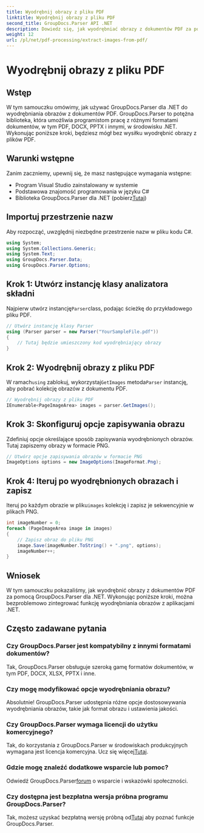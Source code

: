 ```yaml
---
title: Wyodrębnij obrazy z pliku PDF
linktitle: Wyodrębnij obrazy z pliku PDF
second_title: GroupDocs.Parser API .NET
description: Dowiedz się, jak wyodrębniać obrazy z dokumentów PDF za pomocą GroupDocs.Parser dla .NET. Przewodnik krok po kroku z przykładami kodu.
weight: 12
url: /pl/net/pdf-processing/extract-images-from-pdf/
---
```


# Wyodrębnij obrazy z pliku PDF

## Wstęp
W tym samouczku omówimy, jak używać GroupDocs.Parser dla .NET do wyodrębniania obrazów z dokumentów PDF. GroupDocs.Parser to potężna biblioteka, która umożliwia programistom pracę z różnymi formatami dokumentów, w tym PDF, DOCX, PPTX i innymi, w środowisku .NET. Wykonując poniższe kroki, będziesz mógł bez wysiłku wyodrębnić obrazy z plików PDF.
## Warunki wstępne
Zanim zaczniemy, upewnij się, że masz następujące wymagania wstępne:
- Program Visual Studio zainstalowany w systemie
- Podstawowa znajomość programowania w języku C#
-  Biblioteka GroupDocs.Parser dla .NET (pobierz[Tutaj](https://releases.groupdocs.com/parser/net/))

## Importuj przestrzenie nazw
Aby rozpocząć, uwzględnij niezbędne przestrzenie nazw w pliku kodu C#.
```csharp
using System;
using System.Collections.Generic;
using System.Text;
using GroupDocs.Parser.Data;
using GroupDocs.Parser.Options;
```
## Krok 1: Utwórz instancję klasy analizatora składni
 Najpierw utwórz instancję`Parser`class, podając ścieżkę do przykładowego pliku PDF.
```csharp
// Utwórz instancję klasy Parser
using (Parser parser = new Parser("YourSampleFile.pdf"))
{
    // Tutaj będzie umieszczony kod wyodrębniający obrazy
}
```
## Krok 2: Wyodrębnij obrazy z pliku PDF
 W ramach`using` zablokuj, wykorzystaj`GetImages` metoda`Parser` instancję, aby pobrać kolekcję obrazów z dokumentu PDF.
```csharp
// Wyodrębnij obrazy z pliku PDF
IEnumerable<PageImageArea> images = parser.GetImages();
```
## Krok 3: Skonfiguruj opcje zapisywania obrazu
Zdefiniuj opcje określające sposób zapisywania wyodrębnionych obrazów. Tutaj zapiszemy obrazy w formacie PNG.
```csharp
// Utwórz opcje zapisywania obrazów w formacie PNG
ImageOptions options = new ImageOptions(ImageFormat.Png);
```
## Krok 4: Iteruj po wyodrębnionych obrazach i zapisz
 Iteruj po każdym obrazie w pliku`images` kolekcję i zapisz je sekwencyjnie w plikach PNG.
```csharp
int imageNumber = 0;
foreach (PageImageArea image in images)
{
    // Zapisz obraz do pliku PNG
    image.Save(imageNumber.ToString() + ".png", options);
    imageNumber++;
}
```

## Wniosek
W tym samouczku pokazaliśmy, jak wyodrębnić obrazy z dokumentów PDF za pomocą GroupDocs.Parser dla .NET. Wykonując poniższe kroki, można bezproblemowo zintegrować funkcję wyodrębniania obrazów z aplikacjami .NET.

## Często zadawane pytania
### Czy GroupDocs.Parser jest kompatybilny z innymi formatami dokumentów?
Tak, GroupDocs.Parser obsługuje szeroką gamę formatów dokumentów, w tym PDF, DOCX, XLSX, PPTX i inne.
### Czy mogę modyfikować opcje wyodrębniania obrazu?
Absolutnie! GroupDocs.Parser udostępnia różne opcje dostosowywania wyodrębniania obrazów, takie jak format obrazu i ustawienia jakości.
### Czy GroupDocs.Parser wymaga licencji do użytku komercyjnego?
 Tak, do korzystania z GroupDocs.Parser w środowiskach produkcyjnych wymagana jest licencja komercyjna. Ucz się więcej[Tutaj](https://purchase.groupdocs.com/buy).
### Gdzie mogę znaleźć dodatkowe wsparcie lub pomoc?
 Odwiedź GroupDocs.Parser[forum](https://forum.groupdocs.com/c/parser/17) o wsparcie i wskazówki społeczności.
### Czy dostępna jest bezpłatna wersja próbna programu GroupDocs.Parser?
 Tak, możesz uzyskać bezpłatną wersję próbną od[Tutaj](https://releases.groupdocs.com/) aby poznać funkcje GroupDocs.Parser.